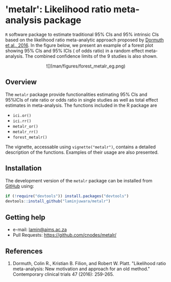 # 'metalr': Likelihood ratio meta-analysis package

`R` software package to estimate traditional 95% CIs and 95% intrinsic CIs based on the likelihood ratio meta-analytic approach proposed by [Dormuth et al., 2016](https://github.com/LaminJuwara/metalr/blob/master/man/documents/Dormuth2016.pdf). In the figure below, we present an example of a forest plot showing 95% CIs and 95% ICIs ( of odds ratio) in a random effect meta-analysis. The combined confidence limits of the 9 studies is also shown.

<p align="center">
![](man/figures/forest_metalr_eg.png)
</p>


## Overview

The `metalr` package provide functionalities estimating 95% CIs and 95%ICIs of rate ratio or odds ratio in single studies as well as total effect estimates in meta-analysis. The functions included in the R package are
- `ici.or()`
- `ici.rr()`
- `metalr_or()`
- `metalr_rr()`
- `forest_metalr()`

The vignette, accessable using `vignette("metalr")`, contains a detailed description of the functions. Examples of their usage are also presented.



## Installation


The development version of the `metalr` package can be installed from [GitHub](https://github.com/laminjuwara/metalr) using:

```R
if (!require("devtools")) install.packages("devtools")
devtools::install_github("laminjuwara/metalr")
```


## Getting help

* e-mail: <lamin@aims.ac.za>
* Pull Requests: <https://github.com/cnodes/metalr/>



## References

1. Dormuth, Colin R., Kristian B. Filion, and Robert W. Platt. "Likelihood ratio meta-analysis: New motivation and approach for an old method." Contemporary clinical trials 47 (2016): 259-265.
